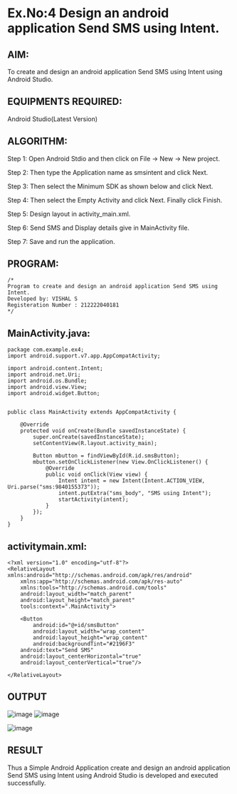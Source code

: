 
# Ex.No:4 Design an android application Send SMS using Intent.


## AIM:

To create and design an android application Send SMS using Intent using Android Studio.

## EQUIPMENTS REQUIRED:

Android Studio(Latest Version)

## ALGORITHM:

Step 1: Open Android Stdio and then click on File -> New -> New project.

Step 2: Then type the Application name as smsintent and click Next. 

Step 3: Then select the Minimum SDK as shown below and click Next.

Step 4: Then select the Empty Activity and click Next. Finally click Finish.

Step 5: Design layout in activity_main.xml.

Step 6: Send SMS and Display details give in MainActivity file.

Step 7: Save and run the application.

## PROGRAM:
```
/*
Program to create and design an android application Send SMS using Intent.
Developed by: VISHAL S
Registeration Number : 212222040181
*/
```

## MainActivity.java:
```
package com.example.ex4;
import android.support.v7.app.AppCompatActivity;

import android.content.Intent;
import android.net.Uri;
import android.os.Bundle;
import android.view.View;
import android.widget.Button;


public class MainActivity extends AppCompatActivity {

    @Override
    protected void onCreate(Bundle savedInstanceState) {
        super.onCreate(savedInstanceState);
        setContentView(R.layout.activity_main);

        Button mbutton = findViewById(R.id.smsButton);
        mbutton.setOnClickListener(new View.OnClickListener() {
            @Override
            public void onClick(View view) {
                Intent intent = new Intent(Intent.ACTION_VIEW, Uri.parse("sms:9840155373"));
                intent.putExtra("sms_body", "SMS using Intent");
                startActivity(intent);
            }
        });
    }
}
```
## activitymain.xml:
```
<?xml version="1.0" encoding="utf-8"?>
<RelativeLayout xmlns:android="http://schemas.android.com/apk/res/android"
    xmlns:app="http://schemas.android.com/apk/res-auto"
    xmlns:tools="http://schemas.android.com/tools"
    android:layout_width="match_parent"
    android:layout_height="match_parent"
    tools:context=".MainActivity">

    <Button
        android:id="@+id/smsButton"
        android:layout_width="wrap_content"
        android:layout_height="wrap_content"
        android:backgroundTint="#2196F3"
    android:text="Send SMS"
    android:layout_centerHorizontal="true"
    android:layout_centerVertical="true"/>

</RelativeLayout>
```

## OUTPUT

![image](https://github.com/user-attachments/assets/7067ad47-6925-467a-837c-9803f2aac80b)
![image](https://github.com/user-attachments/assets/3821ea45-3fd6-47ff-8654-bb62f0c78518)


![image](https://github.com/user-attachments/assets/6c47dfa5-8429-4b1e-ba68-af702e4db505)


## RESULT
Thus a Simple Android Application create and design an android application Send SMS using Intent using Android Studio is developed and executed successfully.
